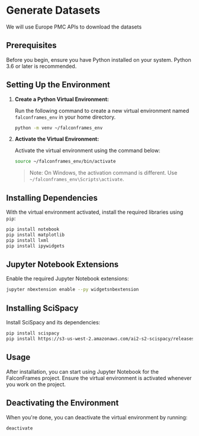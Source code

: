 # Generate Datasets

We will use Europe PMC APIs to download the datasets
## Prerequisites

Before you begin, ensure you have Python installed on your system. Python 3.6 or later is recommended.

## Setting Up the Environment

1. **Create a Python Virtual Environment:**

    Run the following command to create a new virtual environment named `falconframes_env` in your home directory.

    ```bash
    python -m venv ~/falconframes_env
    ```

2. **Activate the Virtual Environment:**

    Activate the virtual environment using the command below:

    ```bash
    source ~/falconframes_env/bin/activate
    ```

    > Note: On Windows, the activation command is different. Use `~/falconframes_env\Scripts\activate`.

## Installing Dependencies

With the virtual environment activated, install the required libraries using `pip`:

```bash
pip install notebook
pip install matplotlib
pip install lxml
pip install ipywidgets
```

## Jupyter Notebook Extensions
Enable the required Jupyter Notebook extensions:

```bash
jupyter nbextension enable --py widgetsnbextension
```

## Installing SciSpacy
Install SciSpacy and its dependencies:

```bash
pip install scispacy
pip install https://s3-us-west-2.amazonaws.com/ai2-s2-scispacy/releases/v0.5.3/en_core_sci_sm-0.5.3.tar.gz
```

## Usage
After installation, you can start using Jupyter Notebook for the FalconFrames project. Ensure the virtual environment is activated whenever you work on the project.

## Deactivating the Environment
When you're done, you can deactivate the virtual environment by running:

```bash
deactivate
```
